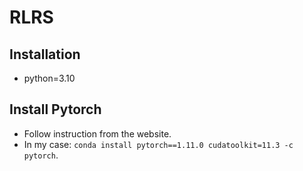 # RLRS

## Installation

- python=3.10

## Install Pytorch
- Follow instruction from the website.
- In my case: `conda install pytorch==1.11.0 cudatoolkit=11.3 -c pytorch`.
